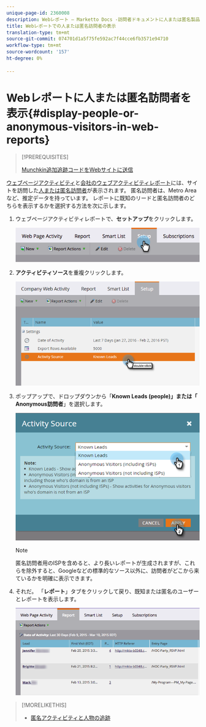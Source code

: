 ```yaml
---
unique-page-id: 2360008
description: Webレポート — Marketto Docs -訪問者ドキュメントに人または匿名製品を表示
title: Webレポートでの人または匿名訪問者の表示
translation-type: tm+mt
source-git-commit: 074701d1a5f75fe592ac7f44cce6fb3571e94710
workflow-type: tm+mt
source-wordcount: '157'
ht-degree: 0%

---
```



# Webレポートに人または匿名訪問者を表示{#display-people-or-anonymous-visitors-in-web-reports}

>[!PREREQUISITES]
>
>[Munchkin追加追跡コードをWebサイトに送信](../../../../product-docs/administration/additional-integrations/add-munchkin-tracking-code-to-your-website.md)

[ウェブページアクティビティ](../../../../product-docs/reporting/basic-reporting/report-types/web-page-activity-report.md)と[会社のウェブアクティビティレポート](../../../../product-docs/reporting/basic-reporting/report-types/company-web-activity-report.md)には、サイトを訪問した[人または匿名訪問者](../../../../product-docs/core-marketo-concepts/smart-lists-and-static-lists/managing-people-in-smart-lists/understanding-anonymous-activity-and-people.md)が表示されます。 匿名訪問者は、Metro Areaなど、推定データを持っています。  レポートに既知のリードと匿名訪問者のどちらを表示するかを選択する方法を次に示します。

1. ウェブページアクティビティレポートで、**セットアップ**&#x200B;をクリックします。

   ![](assets/image2015-3-10-11-3a43-3a13.png)

1. **アクティビティソース**&#x200B;を重複クリックします。

   ![](assets/image2016-2-2-14-3a5-3a59.png)

1. ポップアップで、ドロップダウンから「**Known Leads **(people)」または「** Anonymous訪問者**」を選択します。

   ![](assets/image2016-2-2-14-3a7-3a8.png)

   >[!NOTE]
   >
   >匿名訪問者用のISPを含めると、より長いレポートが生成されますが、これらを除外すると、Googleなどの標準的なソース以外に、訪問者がどこから来ているかを明確に表示できます。

1. それだ。 「**レポート**」タブをクリックして戻り、既知または匿名のユーザーとレポートを表示します。

   ![](assets/image2015-3-10-11-3a48-3a36.png)

>[!MORELIKETHIS]
>
>* [匿名アクティビティと人物の追跡](tracking-anonymous-activity-and-people.md)

>



